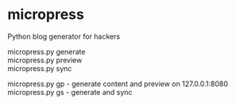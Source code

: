 micropress
==========

Python blog generator for hackers

micropress.py generate  
micropress.py preview  
micropress.py sync  

micropress.py gp - generate content and preview on 127.0.0.1:8080  
micropress.py gs - generate and sync  
